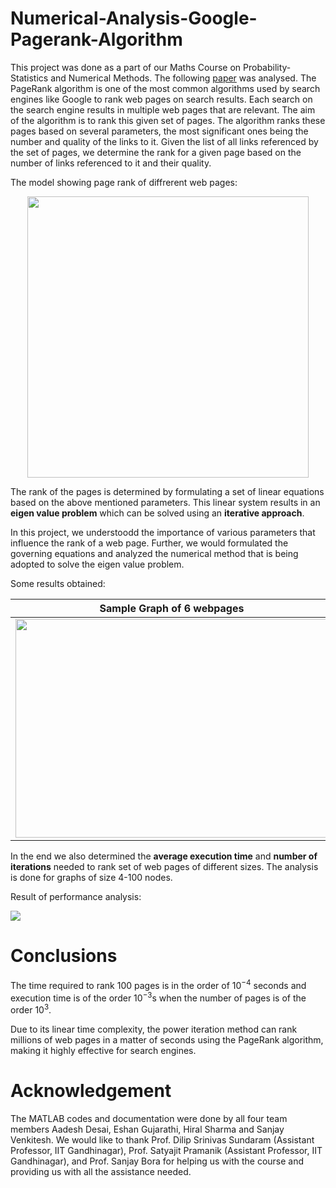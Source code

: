 # Numerical-Analysis-Google-Pagerank-Algorithm

This project was done as a part of our Maths Course on Probability-Statistics and Numerical Methods. The following [paper](https://en.wikipedia.org/wiki/PageRank) was analysed.
The PageRank algorithm is one of the most common algorithms used by search engines like Google to rank web pages on search results. Each search on the search engine results in multiple web pages that are relevant. The aim of the algorithm is to rank this given set of pages. The algorithm ranks these pages based on several parameters, the most significant ones being the number and quality of the links to it. Given the list of all links referenced by the set of pages, we determine the rank for a given page based on the number of links referenced to it and their quality.

The model showing page rank of diffrerent web pages:

<p align="center">
<img src=https://user-images.githubusercontent.com/68186100/129362909-2dd229e0-a1da-42de-bd3e-52f60fc7ee69.png width="450" height="450">
</p>

The rank of the pages is determined by formulating a set of linear equations based on the above mentioned parameters. This linear system results in an **eigen value problem** which can be solved using an **iterative approach**.

In this project, we understoodd the importance of various parameters that influence the rank of a web page. Further, we would formulated the governing equations and analyzed the numerical method that is being adopted to solve the eigen value problem. 

Some results obtained:


Sample Graph of 6 webpages |  Final rank Vector
:-------------------------:|:-------------------------:
<img src=https://user-images.githubusercontent.com/68186100/129362583-a1a0200e-d691-4cb1-a61f-d53f0c4695d2.png width="500" height="350"> |<img src=https://user-images.githubusercontent.com/68186100/129362697-43c16c03-d230-4c81-a92a-c103ad9512eb.png width="500" height="350">



In the end we also determined the **average execution time** and **number of iterations** needed to rank set of web pages of different sizes. The analysis is done for graphs of size 4-100 nodes.

Result of performance analysis:

<img src=https://user-images.githubusercontent.com/68186100/129362229-cb1c1519-3d8f-4522-9b29-61da9a7cb600.png>

# Conclusions

The time required to rank 100 pages is in the order of 10<sup>−4</sup> seconds and execution time is of the order 10<sup>−3</sup>s when the number of pages is of the order 10<sup>3</sup>.

Due to its linear time complexity, the power iteration method can rank millions of web pages in a matter of seconds using the PageRank algorithm, making it highly effective for search engines.



# Acknowledgement

The MATLAB codes and documentation were done by all four team members Aadesh Desai, Eshan Gujarathi, Hiral Sharma and Sanjay Venkitesh. We would like to thank Prof. Dilip Srinivas Sundaram (Assistant Professor, IIT Gandhinagar), Prof. Satyajit Pramanik (Assistant Professor, IIT Gandhinagar), and Prof. Sanjay Bora for helping us with the course and providing us with all the assistance needed.
